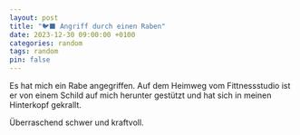 ```yaml
---
layout: post
title: "🐦‍⬛ Angriff durch einen Raben"
date: 2023-12-30 09:00:00 +0100
categories: random
tags: random
pin: false
---
```


Es hat mich ein Rabe angegriffen. 
Auf dem Heimweg vom Fittnessstudio ist er von einem Schild auf mich herunter gestützt und hat sich in meinen Hinterkopf gekrallt. 

Überraschend schwer und kraftvoll.
